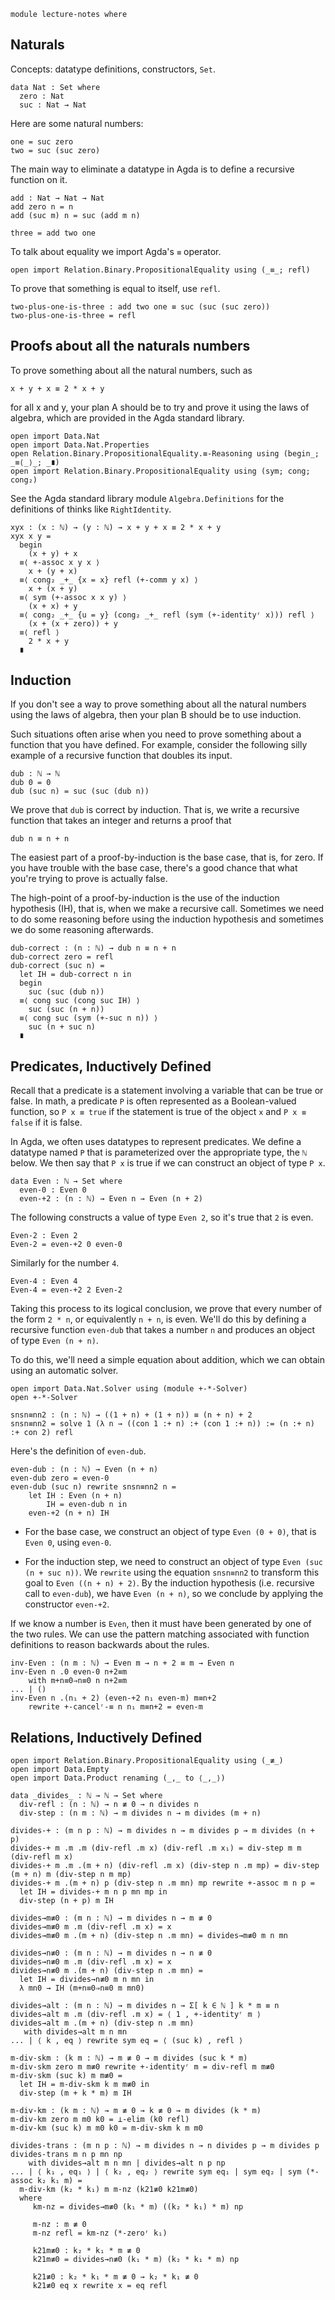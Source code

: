 ```
module lecture-notes where
```

Naturals
--------

Concepts: datatype definitions, constructors, `Set`.

```
data Nat : Set where
  zero : Nat
  suc : Nat → Nat
```

Here are some natural numbers:

```
one = suc zero
two = suc (suc zero)
```

The main way to eliminate a datatype in Agda is to define a recursive
function on it.

```
add : Nat → Nat → Nat
add zero n = n
add (suc m) n = suc (add m n)
```

```
three = add two one
```

To talk about equality we import Agda's `≡` operator.

```
open import Relation.Binary.PropositionalEquality using (_≡_; refl)
```

To prove that something is equal to itself, use `refl`.

```
two-plus-one-is-three : add two one ≡ suc (suc (suc zero))
two-plus-one-is-three = refl
```

Proofs about all the naturals numbers
-------------------------------------

To prove something about all the natural numbers,
such as 

    x + y + x ≡ 2 * x + y

for all x and y, your plan A should be to try and prove
it using the laws of algebra, which are provided in the Agda
standard library.

```
open import Data.Nat
open import Data.Nat.Properties
open Relation.Binary.PropositionalEquality.≡-Reasoning using (begin_; _≡⟨_⟩_; _∎)
open import Relation.Binary.PropositionalEquality using (sym; cong; cong₂)
```

See the Agda standard library module `Algebra.Definitions` for the
definitions of thinks like `RightIdentity`.

```
xyx : (x : ℕ) → (y : ℕ) → x + y + x ≡ 2 * x + y
xyx x y =
  begin
    (x + y) + x
  ≡⟨ +-assoc x y x ⟩
    x + (y + x)
  ≡⟨ cong₂ _+_ {x = x} refl (+-comm y x) ⟩
    x + (x + y)
  ≡⟨ sym (+-assoc x x y) ⟩
    (x + x) + y
  ≡⟨ cong₂ _+_ {u = y} (cong₂ _+_ refl (sym (+-identityʳ x))) refl ⟩
    (x + (x + zero)) + y
  ≡⟨ refl ⟩
    2 * x + y
  ∎
```


Induction
---------

If you don't see a way to prove something about all the natural
numbers using the laws of algebra, then your plan B should be to use
induction.

Such situations often arise when you need to prove something about a
function that you have defined. For example, consider the following
silly example of a recursive function that doubles its input.

```
dub : ℕ → ℕ
dub 0 = 0
dub (suc n) = suc (suc (dub n))
```

We prove that `dub` is correct by induction. That is, we write a
recursive function that takes an integer and returns a proof that

    dub n ≡ n + n

The easiest part of a proof-by-induction is the base case, that is,
for zero. If you have trouble with the base case, there's a good
chance that what you're trying to prove is actually false.

The high-point of a proof-by-induction is the use of the induction
hypothesis (IH), that is, when we make a recursive call. Sometimes we
need to do some reasoning before using the induction hypothesis and
sometimes we do some reasoning afterwards.

```
dub-correct : (n : ℕ) → dub n ≡ n + n
dub-correct zero = refl
dub-correct (suc n) =
  let IH = dub-correct n in
  begin
    suc (suc (dub n))
  ≡⟨ cong suc (cong suc IH) ⟩
    suc (suc (n + n))
  ≡⟨ cong suc (sym (+-suc n n)) ⟩
    suc (n + suc n)
  ∎
```

Predicates, Inductively Defined
-------------------------------

Recall that a predicate is a statement involving a variable that can
be true or false. In math, a predicate `P` is often represented as a
Boolean-valued function, so `P x ≡ true` if the statement is true of
the object `x` and `P x ≡ false` if it is false.

In Agda, we often uses datatypes to represent predicates.  We define a
datatype named `P` that is parameterized over the appropriate type,
the `ℕ` below. We then say that `P x` is true if we can
construct an object of type `P x`.

```
data Even : ℕ → Set where
  even-0 : Even 0
  even-+2 : (n : ℕ) → Even n → Even (n + 2)
```

The following constructs a value of type `Even 2`, so it's true that
`2` is even.

```
Even-2 : Even 2
Even-2 = even-+2 0 even-0
```

Similarly for the number `4`.

```
Even-4 : Even 4
Even-4 = even-+2 2 Even-2
```

Taking this process to its logical conclusion, we prove that every
number of the form `2 * n`, or equivalently `n + n`, is even.
We'll do this by defining a recursive function `even-dub`
that takes a number `n` and produces an object of type
`Even (n + n)`.

To do this, we'll need a simple equation about addition, which we can
obtain using an automatic solver.

```
open import Data.Nat.Solver using (module +-*-Solver)
open +-*-Solver

snsn≡nn2 : (n : ℕ) → ((1 + n) + (1 + n)) ≡ (n + n) + 2
snsn≡nn2 = solve 1 (λ n → ((con 1 :+ n) :+ (con 1 :+ n)) := (n :+ n) :+ con 2) refl
```

Here's the definition of `even-dub`.

```
even-dub : (n : ℕ) → Even (n + n)
even-dub zero = even-0
even-dub (suc n) rewrite snsn≡nn2 n =
    let IH : Even (n + n)
        IH = even-dub n in
    even-+2 (n + n) IH
```

* For the base case, we construct an object of type `Even (0 + 0)`,
  that is `Even 0`, using `even-0`.

* For the induction step, we need to construct an object of type `Even
  (suc (n + suc n))`. We `rewrite` using the equation `snsn≡nn2` to
  transform this goal to `Even ((n + n) + 2)`. By the induction
  hypothesis (i.e. recursive call to `even-dub`), we have `Even (n +
  n)`, so we conclude by applying the constructor `even-+2`.


If we know a number is `Even`, then it must have been generated by one
of the two rules. We can use the pattern matching associated with
function definitions to reason backwards about the rules.

```
inv-Even : (n m : ℕ) → Even m → n + 2 ≡ m → Even n
inv-Even n .0 even-0 n+2≡m
    with m+n≡0⇒n≡0 n n+2≡m
... | ()   
inv-Even n .(n₁ + 2) (even-+2 n₁ even-m) m≡n+2
    rewrite +-cancelʳ-≡ n n₁ m≡n+2 = even-m
```



Relations, Inductively Defined
------------------------------

```
open import Relation.Binary.PropositionalEquality using (_≢_)
open import Data.Empty
open import Data.Product renaming (_,_ to ⟨_,_⟩)
```

```
data _divides_ : ℕ → ℕ → Set where
  div-refl : (n : ℕ) → n ≢ 0 → n divides n
  div-step : (n m : ℕ) → m divides n → m divides (m + n)
```

```
divides-+ : (m n p : ℕ) → m divides n → m divides p → m divides (n + p)
divides-+ m .m .m (div-refl .m x) (div-refl .m x₁) = div-step m m (div-refl m x)
divides-+ m .m .(m + n) (div-refl .m x) (div-step n .m mp) = div-step (m + n) m (div-step n m mp)
divides-+ m .(m + n) p (div-step n .m mn) mp rewrite +-assoc m n p =
  let IH = divides-+ m n p mn mp in 
  div-step (n + p) m IH
```

```
divides→m≢0 : (m n : ℕ) → m divides n → m ≢ 0
divides→m≢0 m .m (div-refl .m x) = x
divides→m≢0 m .(m + n) (div-step n .m mn) = divides→m≢0 m n mn
```

```
divides→n≢0 : (m n : ℕ) → m divides n → n ≢ 0
divides→n≢0 m .m (div-refl .m x) = x
divides→n≢0 m .(m + n) (div-step n .m mn) =
  let IH = divides→n≢0 m n mn in
  λ mn0 → IH (m+n≡0⇒n≡0 m mn0)
```


```
divides→alt : (m n : ℕ) → m divides n → Σ[ k ∈ ℕ ] k * m ≡ n
divides→alt m .m (div-refl .m x) = ⟨ 1 , +-identityʳ m ⟩
divides→alt m .(m + n) (div-step n .m mn)
   with divides→alt m n mn
... | ⟨ k , eq ⟩ rewrite sym eq = ⟨ (suc k) , refl ⟩
```

```
m-div-skm : (k m : ℕ) → m ≢ 0 → m divides (suc k * m)
m-div-skm zero m m≢0 rewrite +-identityʳ m = div-refl m m≢0
m-div-skm (suc k) m m≢0 =
  let IH = m-div-skm k m m≢0 in
  div-step (m + k * m) m IH

m-div-km : (k m : ℕ) → m ≢ 0 → k ≢ 0 → m divides (k * m)
m-div-km zero m m0 k0 = ⊥-elim (k0 refl)
m-div-km (suc k) m m0 k0 = m-div-skm k m m0
```

```
divides-trans : (m n p : ℕ) → m divides n → n divides p → m divides p
divides-trans m n p mn np
    with divides→alt m n mn | divides→alt n p np
... | ⟨ k₁ , eq₁ ⟩ | ⟨ k₂ , eq₂ ⟩ rewrite sym eq₁ | sym eq₂ | sym (*-assoc k₂ k₁ m) =
  m-div-km (k₂ * k₁) m m-nz (k21≢0 k21m≢0)
  where
     km-nz = divides→m≢0 (k₁ * m) ((k₂ * k₁) * m) np
     
     m-nz : m ≢ 0
     m-nz refl = km-nz (*-zeroʳ k₁) 

     k21m≢0 : k₂ * k₁ * m ≢ 0
     k21m≢0 = divides→n≢0 (k₁ * m) (k₂ * k₁ * m) np
     
     k21≢0 : k₂ * k₁ * m ≢ 0 → k₂ * k₁ ≢ 0
     k21≢0 eq x rewrite x = eq refl 
```
